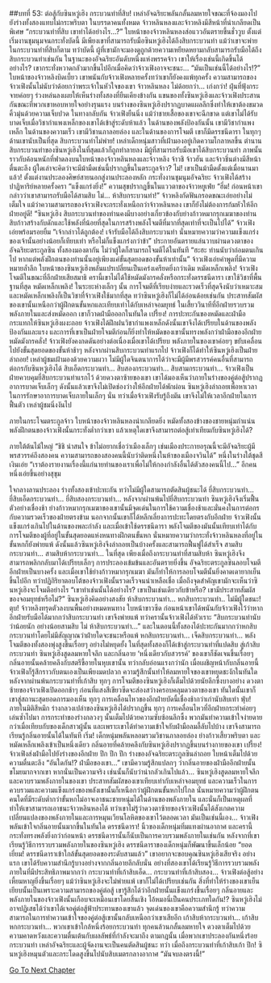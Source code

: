 ##บทที่ 53: ต่อสู้กับซินหวู่เฮิง
กระบวนท่าที่สิบ!
เหล่าอัจฉริยะพลันกลั้นลมหายใจขณะที่จ้องมองไปยังร่างทั้งสองแทบไม่กระพริบตา ในบรรดาคนทั้งหมด จ้าวหลินหลงและจ้าวหลิงมีสีหน้าที่น่าเกลียดเป็นพิเศษ
“กระบวนท่าที่สิบ เขาทำได้อย่างไร...?” ใบหน้าของจ้าวหลินหลงส่อแววอันตรายขึ้นชั่ววูบ
ตั้งแต่เริ่มงานชุมนุมจนกระทั่งบัดนี้ มีเพียงเขาที่สามารถรับมือซินหวู่เฮิงได้ถึงสิบกระบวนท่า แม้ว่าเขาจะพ่ายในกระบวนท่าที่สิบก็ตาม
ทว่าบัดนี้
ผู้ที่เขามักจะมองดูถูกด้วยความเหยียดหยามกลับสามารถรับมือได้ถึงสิบกระบวนท่าเช่นกัน
ในฐานะของอัจฉริยะอันดับหนึ่งแห่งพรรคจ้าว เขาให้เรื่องเช่นนี้เกิดขึ้นได้อย่างไร? เขากระทั่งหวาดกลัวมากขึ้นไปอีกเมื่อคิดว่าจ้าวเฟิงอาจจะชนะ...
“มันเป็นเช่นนี้ได้อย่างไร!?” ใบหน้าของจ้าวหลิงบิดเบี้ยว
เขาพนันกับจ้าวเฟิงหลายครั้งทว่าเขาก็ยังคงแพ้ทุกครั้ง ความสามารถของจ้าวเฟิงนั้นไม่นับว่าด้อยกว่าพระเจ้าในหัวใจของเขา จ้าวหลินหลง
ไม่ด้อยกว่า... เก่งกว่า!
ฝุ่นที่ฟุ้งกระจายค่อยๆ ร่วงหล่นลงเผยให้เห็นร่างทั้งสองที่ยืนเคียงข้างกัน แขนของทั้งซินหวู่เฮิงและจ้าวเฟิงประสานกันขณะที่พวกเขาหอบหายใจอย่างรุนแรง
บนร่างของซินหวู่เฮิงปรากฏบาดแผลลึกซึ่งทำให้เขาต้องขมวดคิ้วมุ่นด้วยความเจ็บปวด ในทางกลับกัน จ้าวเฟิงยืนนิ่ง แม้ว่าชายเสื้อของเขาจะฉีกขาด แต่เขาไม่ได้รับบาดเจ็บเมื่อวิชากำแพงเหล็กของเขาได้เข้าสู่ระดับห้าแล้ว
ในด้านของพลังป้องกันนั้น เขามีวิชากำแพงเหล็ก ในด้านของความเร็ว เขามีวิชานภาลอยล่อง และในด้านของการโจมตี เขาก็มีดรรชนีดารา ในทุกๆ ด้านเขานับเป็นที่สุด
สิบกระบวนท่าไม่พ่าย!
เหล่าเด็กหนุ่มสาวที่เฝ้ามองอยู่เกิดความโกลาหลขึ้น ตำนานสิบกระบวนท่าของซินหวู่เฮิงในที่สุดแล้วก็ถูกทำลายลง
มีผู้ที่สามารถรับมือเขาได้สิบกระบวนท่า ภาพนั้นราวกับค้อนหนักที่ฟาดลงบนใบหน้าของจ้าวหลินหลงและจ้าวหลิง
จ้าวชิ จ้าวฮัน และจ้าวชิ่นต่างมีสีหน้าตื่นตะลึง ผู้ใดเล่าจะคิดว่าจะมีม้ามืดเช่นนี้ปรากฏขึ้นในตระกูลจ้าว?
ไม่! เขาเป็นม้ามืดตั้งแต่เมื่อนานมาแล้ว!
ตั้งแต่งานประลองศิษย์สายนอกสู่งานประลองหลัก กระทั่งงานชุมนุมอัจฉริยะ จ้าวเฟิงได้สร้างปาฏิหาริย์หลายครั้งครา
“แข็งแกร่งยิ่ง!” ความสุขปรากฏขึ้นในแววตาของจ้าวหยูเฟ่ย
“ฮึ่ม! ก่อนหน้าเขากล่าวว่าเขาสามารถรับมือได้สามสิบ ไม่... ห้าสิบกระบวนท่า!” จ้าวหลิงกัดฟันกรอดขณะเอ่ยอย่างไม่เต็มใจ
แม้ว่าความสามารถของจ้าวเฟิงจะกระทั่งเหนือกว่าจ้าวหลินหลง เขาก็ยังไม่ต้องการก้มหัวให้อีกฝ่ายอยู่ดี!
“ซินหวู่เฮิง สิบกระบวนท่าของท่านคงมีบางอย่างเกี่ยวข้องกับย่างก้าวหมากรุกเมฆาของท่าน สิบก้าวสร้างกับดักและใช้พลังที่น้อยที่สุดในการสร้างพลังโจมตีที่มากที่สุดเท่าที่จะเป็นไปได้” จ้าวเฟิงเอ่ยพร้อมรอยยิ้ม
“เจ้ากล่าวได้ถูกต้อง! เจ้ารับมือได้ถึงสิบกระบวนท่า นั่นหมายความว่าความแข็งแกร่งของเจ้านั้นอย่างน้อยก็เทียบเท่า หรือไม่ก็แข็งแกร่งกว่าข้า” ประกายอันตรายแล่นวาบผ่านดวงตาของอัจฉริยะตระกูลซิน
ทั้งสองมองตากัน ไม่ว่าผู้ใดก็สามารถโจมตีได้ในทันที
“ฮะฮะ ท่านนับว่าถ่อมตนเกินไป หากแต่พลังฝึกตนของท่านนั้นอยู่เพียงแค่ขั้นสุดยอดของขั้นห้าเท่านั้น” จ้าวเฟิงเอ่ยคำพูดที่มีความหมายล้ำลึก
ใบหน้าของซินหวู่เฮิงพลันแปรเปลี่ยนเป็นเคร่งเครียดยิ่งกว่าเดิม
หมัดเหล็กเพลิง!
จ้าวเฟิงโจมตีในขณะที่อีกฝ่ายเสียสมาธิ ครานี้เขาไม่ได้ใช้หมัดมังกรคลั่งหรือกระทั่งดรรชนีดารา เขาใช้วิชาที่พื้นฐานที่สุด หมัดเหล็กเพลิง!
ในระยะห่างเล็กๆ นั้น การโจมตีที่เรียบง่ายและรวดเร็วที่สุดจึงนับว่าเหมาะสม และหมัดเหล็กเพลิงก็เป็นวิชาที่จ้าวเฟิงใช้มากที่สุด
ทว่าซินหวู่เฮิงก็ไม่ได้อ่อนด้อยเช่นกัน ประสาทสัมผัสของเขานั้นเหนือกว่าผู้ฝึกตนขั้นหกและเทียบเท่าได้กับเหล่าจอมยุทธ์ ในเสี้ยววินาทีที่อีกฝ่ายรวบรวมพลังภายในและส่งหมัดออก เขาก็วาดฝ่ามือออกในทันใด
เปรี้ยง!
การปะทะกันของหมัดและฝ่ามือกระแทกให้ซินหวู่เฮิงผงะถอย จ้าวเฟิงได้ฝึกฝนวิชากำแพงเหล็กดังนั้นเขาจึงได้เปรียบในด้านของพลังป้องกันและแรง และการที่เขาเป็นฝ่ายโจมตีก่อนก็ยิ่งทำให้หมัดของเขานั้นทรงพลังกว่าฝ่ามือของอีกฝ่าย
หมัดมังกรคลั่ง!
จ้าวเฟิงยังคงกดดันอย่างต่อเนื่องเมื่อเขาได้เปรียบ พลังภายในของเขาค่อยๆ ขยับเคลื่อนไปยังขั้นสุดยอดของขั้นห้าช้าๆ
หลังจากผ่านสิบกระบวนท่าแรกไป จ้าวเฟิงก็ได้ทำให้ซินหวู่เฮิงเป็นฝ่ายล่าถอย!
เหล่าผู้ชมเฝ้ามองด้วยความผวา ไม่มีผู้ใดจินตนาการได้ว่าจะมีผู้มีพรสวรรค์คนอื่นที่สามารถต่อกรกับซินหวู่เฮิงได้
สิบเอ็ดกระบวนท่า... สิบสองกระบวนท่า... สิบสามกระบวนท่า...
จ้าวเฟิงเป็นฝ่ายควบคุมยี่สิบกระบวนท่าแรกไว้ ด้วยดวงตาซ้ายของเขา เขาได้มองเห็นว่าภายในร่างของคู่ต่อสู้ปรากฏอาการบาดเจ็บเล็กๆ ดังนั้นแล้วเขาจึงไม่เปิดช่องว่างให้อีกฝ่ายได้พักผ่อน
ซินหวู่เฮิงล่าถอยเพื่อหาเวลาในการรักษาอาการบาดเจ็บภายในเล็กๆ นั่น ทว่าเมื่อจ้าวเฟิงรับรู้ถึงมัน เขาจึงไม่ให้เวลาอีกฝ่ายในการฟื้นตัว เหล่าผู้ชมนิ่งงันไป

ภายในกระโจมตระกูลจ้าว
ใบหน้าของจ้าวหลินหลงน่าเกลียดยิ่ง หมัดทั้งสองข้างของชายหนุ่มกำแน่น พลังฝึกตนของจ้าวเฟิงนั้นกระทั่งต่ำกว่าเขา แล้วเหตุใดเขาจึงสามารถต่อสู้เท่าเทียมกับซินหวู่เฮิงได้?

ภายใต้ต้นไม้ใหญ่
“ชิชิ น่าสนใจ ข้าไม่อยากเชื่อว่าเมืองเล็กๆ เช่นเมืองประกายอรุณนี้จะมีอัจฉริยะผู้มีพรสวรรค์ถึงสองคน ความสามารถของสองคนนี้นับว่าติดหนึ่งในห้าของเมืองจวินได้” หนึ่งในร่างใต้ชุดสีเงินเอ่ย
“เราต้องรายงานเรื่องนี้แก่นายท่านของเราเพื่อไม่ให้กองกำลังอื่นได้ตัวสองคนนี้ไป...” อีกคนหนึ่งเอ่ยขึ้นอย่างสุขุม

ใจกลางลานประลอง ร่างทั้งสองเข้าปะทะกัน ทว่าไม่มีผู้ใดสามารถตัดสินผู้ชนะได้
ยี่สิบกระบวนท่า... ยี่สิบเอ็ดกระบวนท่า... ยี่สิบสองกระบวนท่า...
หลังจากผ่านพ้นไปยี่สิบกระบวนท่า ซินหวู่เฮิงจึงเริ่มฟื้นตัวอย่างเชื่องช้า ย่างก้าวหมากรุกเมฆาของเขานั้นมีจุดเด่นในการใช้ความเชื่องช้าและมั่นคงในการต่อกรกับความรวดเร็วของฝ่ายตรงข้าม นอกจากนั้นเขาก็ได้หลีกเลี่ยงการปะทะโดยตรงกับอีกฝ่าย
จ้าวเฟิงนั้นแข็งแกร่งเกินไปในด้านของพละกำลัง และเมื่อเข้าใช้ดรรชนีดารา พลังโจมตีของมันนั้นเทียบเท่าได้กับการโจมตีของผู้ที่อยู่ในขั้นสุดยอดแห่งหนทางฝึกตนขั้นหก นั่นหมายความว่ากระทั่งจ้าวหลินหลงที่อยู่ในขั้นหกก็ยังพ่ายแพ้ ดังนั้นแล้วซินหวู่เฮิงจึงล่าถอยเป็นบ้างครั้งและสามารถฟื้นฟูได้สำเร็จ
สามสิบกระบวนท่า... สามสิบห้ากระบวนท่า...
ในที่สุด เพียงเมื่อถึงกระบวนท่าที่สามสิบห้า ซินหวู่เฮิงจึงสามารถพลิกกลับมาได้เปรียบเล็กๆ
การประลองเข้มข้นและอันตรายยิ่งขึ้น อัจฉริยะตระกูลซินลอบโจมตีอีกฝ่ายเป็นบางครั้ง และเมื่อเขาใช้ย่างก้าวหมากรุกเมฆา มันก็ทำให้การลอบโจมตีนั้นยิ่งคาดเดายากเย็นขึ้นไปอีก ทว่าปฏิกิริยาตอบโต้ของจ้าวเฟิงนั้นรวดเร็วจนน่าเหลือเชื่อ เมื่อถึงจุดสำคัญเขามักจะเห็นว่าซินหวู่เฮิงจะโจมตีอย่างไร
“เขาทำเช่นนั้นได้อย่างไร? เขาเป็นเช่นเดียวกับข้าหรือ? เขามีประสาทสัมผัสของจอมยุทธ์หรือไม่?” ซินหวู่เฮิงคิดอย่างสงสัย
ห้าสิบกระบวนท่า... หกสิบกระบวนท่า..
ไม่มีผู้ใดชนะ!
ตุบ!
จ้าวหลิงทรุดตัวลงบนพื้นอย่างหมดหนทาง ใบหน้าขาวซีด ก่อนหน้าเขาได้พนันกับจ้าวเฟิงไว้ว่าหากอีกฝ่ายรับมือได้มากกว่าสิบกระบวนท่า เขาจึงพ่ายแพ้
ทว่าครานั้นจ้าวเฟิงได้หัวเราะ
“สิบกระบวนท่านับว่าน้อยนัก อย่างน้อยสามสิบ ไม่ ห้าสิบกระบวนท่า...”
และในตอนนี้ทั้งสองได้ปะทะกันมากกว่าหกสิบกระบวนท่าโดยไม่มีสัญญาณว่าฝ่ายใดจะชนะหรือแพ้
หกสิบกระบวนท่า... เจ็ดสิบกระบวนท่า...
พลังโจมตีของทั้งสองพุ่งสูงขึ้นเรื่อยๆ อย่างไม่หยุดยั้ง ในที่สุดทั้งสองก็ได้เข้าสู่กระบวนท่าที่แปดสิบ สู่เก้าสิบกระบวนท่า
ซินหวู่เฮิงสูดลมหายใจลึก และกลิ่นอาย ‘หนึ่งเดียวกับสวรรค์’ ของเขาก็ชัดเจนขึ้นเรื่อยๆ กลิ่นอายนั้นคล้ายคลึงกับสตรีขี้อายในหุบเขานั้น ทว่ากลับอ่อนแรงกว่านัก
เมื่อเผชิญหน้ากับกลิ่นอายนี้ จ้าวเฟิงก็รู้สึกราวกับตนเองเป็นเพียงมดปลวก ความรู้สึกนั้นทำให้ลมหายใจของเขาหยุดชะงักในทันใด
หลังจากผ่านพ้นกระบวนท่าที่เก้าสิบ ทุกๆ การโจมตีของซินหวู่เฮิงก็เต็มไปด้วยนัยลึกซึ้งบางอย่าง ดวงตาซ้ายของจ้าวเฟิงเปิดออกช้าๆ ก่อนที่แสงสีเขียวซีดจะส่องสว่างครอบคลุมดวงตาของเขา ทันใดนั้นเขาก็เขาสู่สถานะสุดยอดการมองเห็น ทุกๆ การเคลื่อนไหวของอีกฝ่ายบัดนี้เชื่องช้ากว่าเก่านับสิบเท่า
ฟุ่บ!
ภายในมิติสีหมึก ร่างกลวงเปล่าของซินหวู่เฮิงได้ปรากฏขึ้น ทุกๆ การเคลื่อนไหวที่อีกฝ่ายกระทำค่อยๆ เล่นซ้ำไปมา การกระทำของร่างกลวงๆ นั้นเต็มไปด้วยความซับซ้อนลึกซึ้ง พวกมันทำความเข้าใจง่ายดายกว่าเมื่อเทียบกับของเด็กสาวผู้นั้น และเพราะเขาได้ทำความเข้าใจกับฝ่ามือลมลี้ลับไปบ้าง เขาจึงสามารถเรียนรู้กลิ่นอายนั้นได้ในทันที
เริ่ม!
เด็กหนุ่มพลันหลอมรวมวิชานภาลอยล่อง ย่างก้าวเสี้ยวพริบตา และหมัดเหล็กเพลิงเข้าเป็นหนึ่งเดียว กลิ่นอายที่คล้ายคลึงกับซินหวู่เฮิงปรากฏขึ้นบนร่างกายของเขา
เปรี้ยง!
จ้าวเฟิงส่งฝ่ามือไปยังร่างของอีกฝ่าย
ปึก ปึก ปึก
ร่างของอัจฉริยะตระกูลซินล่าถอย ใบหน้าเต็มไปด้วยความตื่นตะลึง
“อันใดกัน!? ฝ่ามือของเขา...”
เขามีความรู้สึกแปลกๆ ว่ากลิ่นอายของฝ่ามืออีกฝ่ายนั้นขโมยมากจากเขา หากนั่นเป็นความจริง เช่นนั้นก็นับว่าน่ากลัวเกินไปแล้ว...
ซินหวู่เฮิงสูดลมหายใจลึกและควบรวมพลังภายในของเขา ประสาทสัมผัสของเขาเทียบเท่ากับเหล่าจอมยุทธ์ และความเร็วในการควบรวมและความแข็งแกร่งของพลังเขานั้นก็เหนือกว่าผู้ฝึกตนขั้นหกไปไกล นั่นหมายความว่าผู้ฝึกตนคนใดที่มีระดับต่ำกว่าขั้นหกไม่อาจเอาชนะชายหนุ่มได้ในด้านของพลังภายใน และนั่นก็เป็นเหตุผลที่ทำให้เขาสามารถเอาชนะจ้าวหลินหลงได้
ทว่าเขาไม่รู้ว่าดวงตาซ้ายของจ้าวเฟิงนั้นได้สังเกตความเปลี่ยนแปลงของพลังภายในและการหมุนเวียนโลหิตของเขาไว้ตลอดเวลา
มันเป็นเช่นนี้เอง...
จ้าวเฟิงพลันเข้าใจกลิ่นอายนั้นมากขึ้นในทันใด
ดรรชนีดารา!
นิ้วของเด็กหนุ่มทิ่มแทงผ่านอากาศ และครานี้กระทั่งทรงพลังยิ่งกว่าก่อนหน้า ดรรชนีดารานั้นก็นับเป็นการควบรวมพลังภายในเช่นกัน หลังจากที่เขาเรียนรู้วิธีการรวบรวมพลังภายในของซินหวู่เฮิง ดรรชนีดาราของเด็กหนุ่มก็พัฒนาขึ้นเล็กน้อย
“ยอดเยี่ยม! ดรรชนีดาราเข้าใกล้ขั้นสุดยอดของระดับสามแล้ว” เขาอยากจะขอบคุณซินหวู่เฮิงเสียจริง
อย่างแรก เขาได้รับความสำนึกรู้บางอย่างจากกลิ่นอายลึกลับนั่น อย่างที่สองเขาได้เรียนรู้วิธีการรวบรวมพลังภายในที่มีประสิทธิภาพมากกว่า
กระบวนท่าที่เก้าสิบเอ็ด... กระบวนท่าที่เก้าสิบสอง...
จ้าวเฟิงต่อสู้อย่างเหี้ยมหาญยิ่งขึ้นเรื่อยๆ
แม้ว่าซินหวู่เฮิงจะไม่พ่ายแพ้ เขาก็ไม่ได้เปรียบเช่นกัน สิ่งที่ทำให้ร่างของเขาเย็นเยียบนั้นเป็นเพราะความสามารถของคู่ต่อสู้ เขารู้สึกได้ว่าอีกฝ่ายนั้นแข็งแกร่งขึ้นเรื่อยๆ
กลิ่นอายและพลังภายในของจ้าวเฟิงนั้นเกือบจะเหมือนเขาโดยสิ้นเชิง
ไอ้หมอนี่เป็นคนประเภทใดกัน!?
ซินหวู่เฮิงไม่อาจปฏิเสธได้ว่าเขาได้เจอคู่ต่อสู้ฟ้าประทานของเขาแล้ว จุดเด่นของเขาคือความสำนึกรู้ ทว่าความสามารถในการทำความเข้าใจของคู่ต่อสู้เขานั้นกลับเหนือกว่าเขาเสียอีก
เก้าสิบห้ากระบวนท่า... เก้าสิบหกกระบวนท่า...
พวกเขาเข้าใกล้หนึ่งร้อยกระบวนท่า ทุกคนล้วนกลั้นลมหายใจ ดวงตาเต็มไปด้วยความคาดหวังและความตื่นเต้นกับผลลัพธ์ที่กำลังจะมาถึง ตามกฎนั้น เมื่อพวกเขาประลองกันหนึ่งร้อยกระบวนท่า เหล่าอัจฉริยะและผู้จัดงานจะเป็นคนตัดสินผู้ชนะ
ทว่า เมื่อถึงกระบวนท่าที่เก้าสิบเก้า
ปึก!
ซินหวู่เฮิงหมุนตัวและกระโดดสูงขึ้นไปนับสิบเมตรกลางอากาศ
“มันจบลงตรงนี้!”


[Go To Next Chapter]( ./54.md)